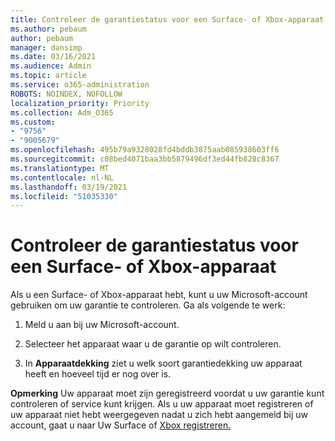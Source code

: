 ```yaml
---
title: Controleer de garantiestatus voor een Surface- of Xbox-apparaat
ms.author: pebaum
author: pebaum
manager: dansimp
ms.date: 03/16/2021
ms.audience: Admin
ms.topic: article
ms.service: o365-administration
ROBOTS: NOINDEX, NOFOLLOW
localization_priority: Priority
ms.collection: Adm_O365
ms.custom:
- "9756"
- "9005679"
ms.openlocfilehash: 495b79a9328028fd4bddb3875aab085938603ff6
ms.sourcegitcommit: c08bed4071baa3bb5879496df3ed44fb828c8367
ms.translationtype: MT
ms.contentlocale: nl-NL
ms.lasthandoff: 03/19/2021
ms.locfileid: "51035330"
---
```

# <a name="check-the-warranty-status-for-a-surface-or-xbox-device"></a>Controleer de garantiestatus voor een Surface- of Xbox-apparaat

Als u een Surface- of Xbox-apparaat hebt, kunt u uw Microsoft-account gebruiken om uw garantie te controleren. Ga als volgende te werk:

1. Meld u aan bij uw Microsoft-account. 

1. Selecteer het apparaat waar u de garantie op wilt controleren.

1. In **Apparaatdekking** ziet u welk soort garantiedekking uw apparaat heeft en hoeveel tijd er nog over is.

**Opmerking** Uw apparaat moet zijn geregistreerd voordat u uw garantie kunt controleren of service kunt krijgen. Als u uw apparaat moet registreren of uw apparaat niet hebt weergegeven nadat u zich hebt aangemeld bij uw account, gaat u naar Uw Surface of [Xbox registreren.](https://support.microsoft.com/surface/register-your-surface-or-xbox-fd7d73f8-b0e6-c9fa-e83b-0b64652e2376)
